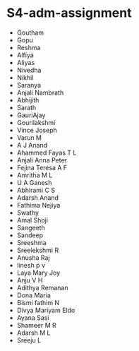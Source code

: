 # S4-adm-assignment
- Goutham
- Gopu
- Reshma
- Alfiya
- Aliyas
- Nivedha
- Nikhil
- Saranya
- Anjali Nambrath
- Abhijith 
- Sarath
- GauriAjay
- Gourilakshmi
- Vince Joseph
- Varun M
- A J Anand
- Ahammed Fayas T L
- Anjali Anna Peter
- Fejina Teresa A F
- Amritha M L
- U A Ganesh
- Abhirami C S
- Adarsh Anand
- Fathima Nejiya
- Swathy
- Amal Shoji
- Sangeeth
- Sandeep
- Sreeshma
- Sreelekshmi R
- Anusha Raj
- linesh p v
- Laya Mary Joy
- Anju V H
- Adithya Remanan
- Dona Maria
- Bismi fathim N
- Divya Mariyam Eldo
- Ayana Sasi
- Shameer M R
- Adarsh M L
- Sreeju L

